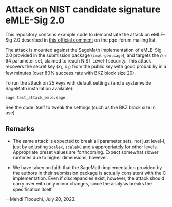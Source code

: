 # Attack on NIST candidate signature eMLE-Sig 2.0

This repository contains example code to demonstrate the attack on
eMLE-Sig 2.0 described in [this official comment][commenturl] on the
pqc-forum mailing list.

The attack is mounted against the SageMath implementation of eMLE-Sig 2.0
provided in the submission package (`impl-gen.sage`), and targets the *n*
= 64 parameter set, claimed to reach NIST Level-I security. This attack
recovers the secret key (*x*<sub>1</sub>, *x*<sub>2</sub>) from the
public key with good probabiliy in a few minutes (over 80% success rate
with BKZ block size 20).

To run the attack on 25 keys with default settings (and a systemwide
SageMath installation available):
```
sage test_attack_emle.sage
```
See the code itself to tweak the settings (such as the BKZ block size in
use).

## Remarks

* The same attack is expected to break all parameter sets, not just
  level-I, just by adjusting `scalex`, `scalek0` and `e` appropriately
  for other levels. Appropriate preset values are forthcoming.
  Expect somewhat slower runtimes due to higher dimensions, however.

* We have taken on faith that the SageMath implementation provided by the
  authors in their submission package is actually consistent with the C
  implementation. Even if discrepancies exist, however, the attack should
  carry over with only minor changes, since the analysis breaks the
  specification itself.

—Mehdi Tibouchi, July 20, 2023.

[commenturl]: https://groups.google.com/a/list.nist.gov/g/pqc-forum/c/zas5PLiBe6A/m/EVmNzzglBQAJ
